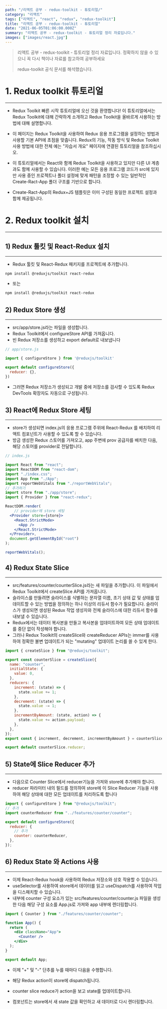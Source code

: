 ```yaml
---
path: "/리액트 공부 - redux-toolkit - 튜토리얼/"
category: "리액트"
tags: ["리액트", "react", "redux", "redux-toolkit"]
title: "리액트 공부 - redux-toolkit - 튜토리얼"
date: "2021-06-05T01:06:00.000Z"
summary: "리액트 공부 - redux-toolkit - 튜토리얼 정리 자료입니다."
images: ["images/react.jpg"]
---
```


> 리액트 공부 - redux-toolkit - 튜토리얼 정리 자료입니다. 정확하지 않을 수 있으니 꼭 다시 책이나 자료를 참고하여 공부하세요
>
> redux-toolkit 공식 문서를 해석했습니다.



# 1. Redux toolkit  튜토리얼

---




* Redux Toolkit 빠른 시작 튜토리얼에 오신 것을 환영합니다! 이 튜토리얼에서는 Redux Toolkit에 대해 간략하게 소개하고 Redux Toolkit을 올바르게 사용하는 방법에 대해 설명합니다.

* 이 페이지는 Redux Toolkit을 사용하여 Redux 응용 프로그램을 설정하는 방법과 사용할 기본 API에 초점을 맞춥니다. Redux의 기능, 작동 방식 및 Redux Toolkit 사용 방법에 대한 전체 예는 "자습서 개요" 페이지에 연결된 튜토리얼을 참조하십시오.

* 이 튜토리얼에서는 React와 함께 Redux Toolkit을 사용하고 있지만 다른 UI 계층과도 함께 사용할 수 있습니다. 이러한 예는 모든 응용 프로그램 코드가 src에 있지만 사용 중인 프로젝트나 폴더 설정에 맞게 패턴을 조정할 수 있는 일반적인 Create-Ract-App 폴더 구조를 기반으로 합니다.

* Create-Ract-App의 Redux+JS 템플릿은 이미 구성된 동일한 프로젝트 설정과 함께 제공됩니다.

# 2. Redux toolkit 설치

---



## 1) Redux 툴킷 및 React-Redux 설치

---



* Redux 툴킷 및 React-Redux 패키지를 프로젝트에 추가합니다.

```bash
npm install @reduxjs/toolkit react-redux
```

* 또는

```bash
npm install @reduxjs/toolkit react-redux
```

## 2) Redux Store 생성

---



* src/app/store.js라는 파일을 생성합니다. 
* Redux Toolkit에서 configureStore API를 가져옵니다. 
* 빈 Redux 저장소를 생성하고  export default로 내보냅니다

```jsx
// app/store.js

import { configureStore } from '@reduxjs/toolkit'

export default configureStore({
  reducer: {},
})
```

* 그러면 Redux 저장소가 생성되고 개발 중에 저장소를 검사할 수 있도록 Redux DevTools 확장자도 자동으로 구성됩니다.



## 3) React에 Redux Store 세팅

---



* store가 생성되면 index.js의 응용 프로그램 주위에 React-Redux <Provider>를 배치하여 리액트 컴포넌트가 사용할 수 있도록 할 수 있습니다. 
* 방금 생성한 Redux 스토어를 가져오고, app 주변에 prov 공급자를 배치한 다음, 해당 스토어를 provider로 전달합니다.

```jsx
// index.js

import React from "react";
import ReactDOM from "react-dom";
import "./index.css";
import App from "./App";
import reportWebVitals from "./reportWebVitals";
// 추가하기
import store from "./app/store";
import { Provider } from "react-redux";

ReactDOM.render(
    // provider에 store 세팅
  <Provider store={store}>
    <React.StrictMode>
      <App />
    </React.StrictMode>
  </Provider>,
  document.getElementById("root")
);

reportWebVitals();

```



## 4) Redux State Slice
---



* src/features/counter/counterSlice.js라는 새 파일을 추가합니다. 이 파일에서 Redux Toolkit에서 createSlice API를 가져옵니다.
* 슬라이스를 만들려면 슬라이스를 식별하는 문자열 이름, 초기 상태 값 및 상태를 업데이트할 수 있는 방법을 정의하는 하나 이상의 리듀서 함수가 필요합니다. 슬라이스가 생성되면 생성된 Redux 작업 생성자와 전체 슬라이스에 대한 리듀서 함수를 내보낼 수 있습니다.
* Redux에서는 데이터 복사본을 만들고 복사본을 업데이트하여 모든 상태 업데이트를 중단 없이 작성해야 합니다. 
* 그러나 Redux Toolkit의 createSlice와 createReducer APIs는 immer를 사용하여 정확한 불변 업데이트가 되는 "mutating" 업데이트 논리를 쓸 수 있게 한다.

```jsx
import { createSlice } from "@reduxjs/toolkit";

export const counterSlice = createSlice({
  name: "counter",
  initialState: {
    value: 0,
  },
  reducers: {
    increment: (state) => {
      state.value += 1;
    },
    decrement: (state) => {
      state.value -= 1;
    },
    incrementByAmount: (state, action) => {
      state.value += action.payload;
    },
  },
});
export const { increment, decrement, incrementByAmount } = counterSlice.actions;

export default counterSlice.reducer;
```



## 5) State에 Slice Reducer 추가

---



* 다음으로 Counter Slice에서 reducer기능을 가져와 store에 추가해야 합니다. 
* reducer 파라미터 내의 필드를 정의하여 store에 이 Slice Reducer 기능을 사용하여 해당 상태에 대한 모든 업데이트를 처리하도록 합니다

```jsx
import { configureStore } from "@reduxjs/toolkit";
// 추가
import counterReducer from "../features/counter/counter";

export default configureStore({
  reducer: {
    // 추가
    counter: counterReducer,
  },
});

```



## 6) Redux State 와 Actions 사용
---



* 이제 React-Redux hook을 사용하여 Redux 저장소와 상호 작용할 수 있습니다. 
* useSelector를 사용하여 store에서 데이터를 읽고 useDispatch를 사용하여 작업을 디스패치할 수 있습니다. 
* 내부에 counter 구성 요소가 있는 src/features/counter/counter.js 파일을 생성한 다음 해당 구성 요소를 App.js로 가져와 app 내부에 렌더링합니다.

```jsx
import { Counter } from "./features/counter/counter";

function App() {
  return (
    <div className="App">
      <Counter />
    </div>
  );
}

export default App;
```

* 이제 "+" 및 "-" 단추를 누를 때마다 다음을 수행합니다.

* 해당 Redux action이 store에 dispatch됩니다.
* counter slice reduce가 action을 보고 state를 업데이트합니다.
* <Counter> 컴포넌트는 store에서 새 state 값을 확인하고 새 데이터로 다시 렌더링합니다.